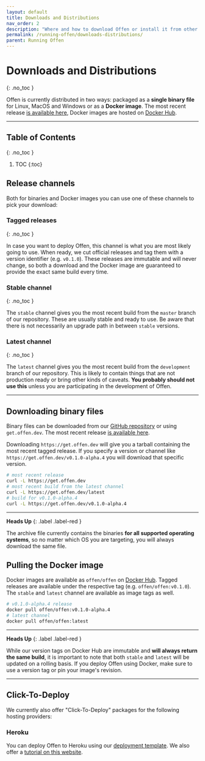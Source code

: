 ```yaml
---
layout: default
title: Downloads and Distributions
nav_order: 2
description: "Where and how to download Offen or install it from other sources."
permalink: /running-offen/downloads-distributions/
parent: Running Offen
---
```


# Downloads and Distributions
{: .no_toc }

Offen is currently distributed in two ways: packaged as a __single binary file__ for Linux, MacOS and Windows or as a __Docker image__. The most recent release [is available here][most-recent], Docker images are hosted on [Docker Hub][docker-hub].

---

## Table of Contents
{: .no_toc }

1. TOC
{:toc}

## Release channels

Both for binaries and Docker images you can use one of these channels to pick your download:

### Tagged releases
{: .no_toc }

In case you want to deploy Offen, this channel is what you are most likely going to use. When ready, we cut official releases and tag them with a version identifier (e.g. `v0.1.0`). These releases are immutable and will never change, so both a download and the Docker image are guaranteed to provide the exact same build every time.

### Stable channel
{: .no_toc }

The `stable` channel gives you the most recent build from the `master` branch of our repository. These are usually stable and ready to use. Be aware that there is not necessarily an upgrade path in between `stable` versions.

### Latest channel
{: .no_toc }

The `latest` channel gives you the most recent build from the `development` branch of our repository. This is likely to contain things that are not production ready or bring other kinds of caveats. __You probably should not use this__ unless you are participating in the development of Offen.

---

## Downloading binary files

Binary files can be downloaded from our [GitHub repository][repo-releases] or using `get.offen.dev`. The most recent release [is available here][most-recent].

Downloading `https://get.offen.dev` will give you a tarball containing the most recent tagged release. If you specify a version or channel like `https://get.offen.dev/v0.1.0-alpha.4` you will download that specific version.

```sh
# most recent release
curl -L https://get.offen.dev
# most recent build from the latest channel
curl -L https://get.offen.dev/latest
# build for v0.1.0-alpha.4
curl -L https://get.offen.dev/v0.1.0-alpha.4
```

---

__Heads Up__
{: .label .label-red }

The archive file currently contains the binaries __for all supported operating systems__, so no matter which OS you are targeting, you will always download the same file.

[repo-releases]: https://github.com/offen/offen/releases
[most-recent]: https://get.offen.dev

## Pulling the Docker image

Docker images are available as `offen/offen` on [Docker Hub][docker-hub]. Tagged releases are available under the respective tag (e.g. `offen/offen:v0.1.0`). The `stable` and `latest` channel are available as image tags as well.

```sh
# v0.1.0-alpha.4 release
docker pull offen/offen:v0.1.0-alpha.4
# latest channel
docker pull offen/offen:latest
```

---

__Heads Up__
{: .label .label-red }

While our version tags on Docker Hub are immutable and __will always return the same build__, it is important to note that both `stable` and `latest` will be updated on a rolling basis. If you deploy Offen using Docker, make sure to use a version tag or pin your image's revision.

[docker-hub]: https://hub.docker.com/r/offen/offen

---

## Click-To-Deploy

We currently also offer "Click-To-Deploy" packages for the following hosting providers:

### Heroku

You can deploy Offen to Heroku using our [deployment template][heroku-repo]. We also offer a [tutorial on this website][heroku-tutorial].

[heroku-repo]: https://github.com/offen/heroku
[heroku-tutorial]: /running-offen/tutorials/configuring-deploying-offen-heroku/
